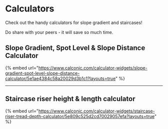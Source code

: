 # Calculators

Check out the handy calculators for slope gradient and staircases!

Do share with your peers - it will save so much time.



## Slope Gradient, Spot Level & Slope Distance Calculator

{% embed url="https://www.calconic.com/calculator-widgets/slope-gradient-spot-level-slope-distance-calculator/5e1ae4384c58a20029d3b1c1?layouts=true" %}

***

## Staircase riser height & length calculator

{% embed url="https://www.calconic.com/calculator-widgets/staircase-riser-tread-depth-calculator/5e809c525d2cd70029057efa?layouts=true" %}
